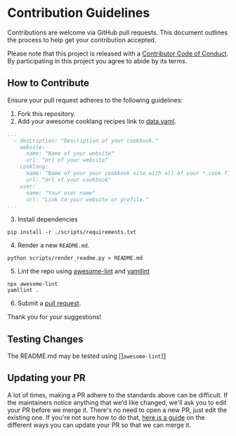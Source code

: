 # Contribution Guidelines

Contributions are welcome via GitHub pull requests. This document outlines the
process to help get your contribution accepted.

Please note that this project is released with a
[Contributor Code of Conduct](./CODE_OF_CONDUCT.md). By participating in this
project you agree to abide by its terms.

## How to Contribute

Ensure your pull request adheres to the following guidelines:

1. Fork this repository.
2. Add your awesome cooklang recipes link to [data.yaml](../data.yaml).

```yaml
...
  - description: "Description of your cookbook."
    website:
      name: "Name of your website"
      url: "Url of your website"
    cooklang:
      name: "Name of your your cookbook site with all of your *.cook files."
      url: "Url of your cookbook"
    user:
      name: "Your user name"
      url: "Link to your website or profile."
...
```

3. Install dependencies

```shell
pip install -r ./scripts/requirements.txt
```

4. Render a new `README.md`.

```shell
python scripts/render_readme.py > README.md
```

5. Lint the repo using [awesome-lint][4] and [yamllint][5]

```shell
npx awesome-lint
yamllint .
```

6. Submit a [pull request][3].

Thank you for your suggestions!

## Testing Changes

The README.md may be tested using []`awesome-lint`][1]

## Updating your PR

A lot of times, making a PR adhere to the standards above can be difficult.
If the maintainers notice anything that we'd like changed, we'll ask you to
edit your PR before we merge it. There's no need to open a new PR, just edit
the existing one. If you're not sure how to do that, [here is a guide][2]
on the different ways you can update your PR so that we can merge it.

[1]: https://github.com/sindresorhus/awesome-lint
[2]: https://github.com/RichardLitt/knowledge/blob/master/github/amending-a-commit-guide.md
[3]: https://docs.github.com/en/pull-requests/collaborating-with-pull-requests/proposing-changes-to-your-work-with-pull-requests/creating-a-pull-request
[4]: https://github.com/sindresorhus/awesome-lint
[5]: https://github.com/adrienverge/yamllint
